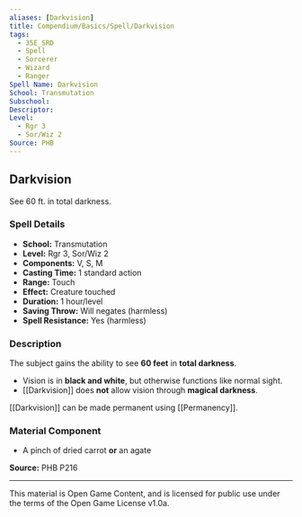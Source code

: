 ```yaml
---
aliases: [Darkvision]
title: Compendium/Basics/Spell/Darkvision
tags:
  - 35E_SRD
  - Spell
  - Sorcerer
  - Wizard
  - Ranger
Spell Name: Darkvision
School: Transmutation
Subschool: 
Descriptor: 
Level:
  - Rgr 3
  - Sor/Wiz 2
Source: PHB
---
```


## Darkvision

See 60 ft. in total darkness.

### Spell Details

- **School:** Transmutation  
- **Level:** Rgr 3, Sor/Wiz 2  
- **Components:** V, S, M  
- **Casting Time:** 1 standard action  
- **Range:** Touch  
- **Effect:** Creature touched  
- **Duration:** 1 hour/level  
- **Saving Throw:** Will negates (harmless)  
- **Spell Resistance:** Yes (harmless)  

### Description

The subject gains the ability to see **60 feet** in **total darkness**.  
- Vision is in **black and white**, but otherwise functions like normal sight.  
- [[Darkvision]] does **not** allow vision through **magical darkness**.

[[Darkvision]] can be made permanent using [[Permanency]].

### Material Component

- A pinch of dried carrot **or** an agate


**Source:** PHB P216

---

This material is Open Game Content, and is licensed for public use under  
the terms of the Open Game License v1.0a.
